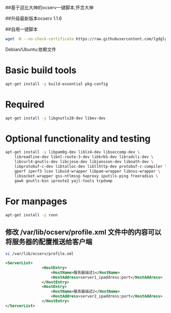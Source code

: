 ##基于逗比大神的ocserv一键脚本,怀念大神

##升级最新版本ocserv 1.1.6

##自用一键脚本

``` bash
wget -N --no-check-certificate https://raw.githubusercontent.com/lgdglgc/ocserv88/master/ocserv.sh && chmod +x ocserv.sh && bash ocserv.sh
``` 
Debian/Ubuntu:依赖文件
# Basic build tools
``` bash
apt-get install -y build-essential pkg-config
```
# Required
``` bash
apt-get install -y libgnutls28-dev libev-dev
```
# Optional functionality and testing
``` bash
apt-get install -y libpam0g-dev liblz4-dev libseccomp-dev \
	libreadline-dev libnl-route-3-dev libkrb5-dev libradcli-dev \
	libcurl4-gnutls-dev libcjose-dev libjansson-dev liboath-dev \
	libprotobuf-c-dev libtalloc-dev libllhttp-dev protobuf-c-compiler \
	gperf iperf3 lcov libuid-wrapper libpam-wrapper libnss-wrapper \
	libsocket-wrapper gss-ntlmssp haproxy iputils-ping freeradius \
	gawk gnutls-bin iproute2 yajl-tools tcpdump
```
# For manpages
``` bash
apt-get install -y ronn
```

## 修改 /var/lib/ocserv/profile.xml 文件中的内容可以将服务器的配置推送给客户端 ###

```bash
vi /var/lib/ocserv/profile.xml
```

```xml
<ServerList>
                <HostEntry>
                    <HostName>服务器描述1</HostName>
                    <HostAddress>server1_ipaddress:port</HostAddress>
                </HostEntry>
                <HostEntry>
                    <HostName>服务器描述2</HostName>
                    <HostAddress>server2_ipaddress:port</HostAddress>
                </HostEntry>
</ServerList>
```

